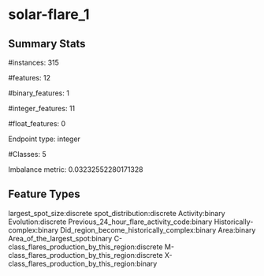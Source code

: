 # solar-flare_1

## Summary Stats

#instances: 315

#features: 12

  #binary_features: 1

  #integer_features: 11

  #float_features: 0

Endpoint type: integer

#Classes: 5

Imbalance metric: 0.03232552280171328

## Feature Types

 largest_spot_size:discrete
spot_distribution:discrete
Activity:binary
Evolution:discrete
Previous_24_hour_flare_activity_code:binary
Historically-complex:binary
Did_region_become_historically_complex:binary
Area:binary
Area_of_the_largest_spot:binary
C-class_flares_production_by_this_region:discrete
M-class_flares_production_by_this_region:discrete
X-class_flares_production_by_this_region:binary

